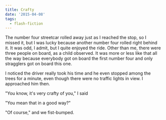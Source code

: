 ```yaml
---
title: Crafty
date: '2015-04-08'
tags:
  - flash-fiction
---
```


The number four streetcar rolled away just as I reached the stop, so I missed
it, but I was lucky because another number four rolled right behind it. It was
odd, I admit, but I quite enjoyed the ride. Other than me, there were three
people on board, as a child observed. It was more or less like that all the way
because everybody got on board the first number four and only stragglers got on
board this one.

<!-- truncate -->

I noticed the driver really took his time and he even stopped among the trees
for a minute, even though there were no traffic lights in view. I approached him
then.

"You know, it's very crafty of you," I said

"You mean that in a good way?"

"Of course," and we fist-bumped.

